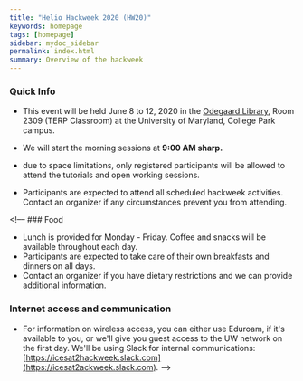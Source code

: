 ```yaml
---
title: "Helio Hackweek 2020 (HW20)"
keywords: homepage
tags: [homepage]
sidebar: mydoc_sidebar
permalink: index.html
summary: Overview of the hackweek
---
```

### Quick Info
- This event will be held June 8 to 12, 2020 in the [Odegaard Library]( https://www.google.com/maps/place/Edward+St.+John+Learning+and+Teaching+Center/@38.9871802,-76.9432429,17z/data=!4m13!1m7!3m6!1s0x0:0x0!2zMzjCsDU5JzEzLjgiTiA3NsKwNTYnMzMuNyJX!3b1!8m2!3d38.9871719!4d-76.942685!3m4!1s0x89b7c697ef6ced11:0xa35cd8e643c0c5f2!8m2!3d38.9871927!4d-76.9420624), Room 2309 (TERP Classroom) at the University of Maryland, College Park campus.

- We will start the morning sessions at **9:00 AM sharp.**
- due to space limitations, only registered participants will be allowed to attend the tutorials and open working sessions.
- Participants are expected to attend all scheduled hackweek activities. Contact an organizer if any circumstances prevent you from attending.

<!–– ### Food
- Lunch is provided for Monday - Friday. Coffee and snacks will be available throughout each day.
- Participants are expected to take care of their own breakfasts and dinners on all days.
- Contact an organizer if you have dietary restrictions and we can provide additional information.

### Internet access and communication
- For information on wireless access, you can either use Eduroam, if it's available to you, or we'll give you guest access to the UW network on the first day. We'll be using Slack for internal communications: [https://icesat2hackweek.slack.com](https://icesat2ackweek.slack.com). ––> 
